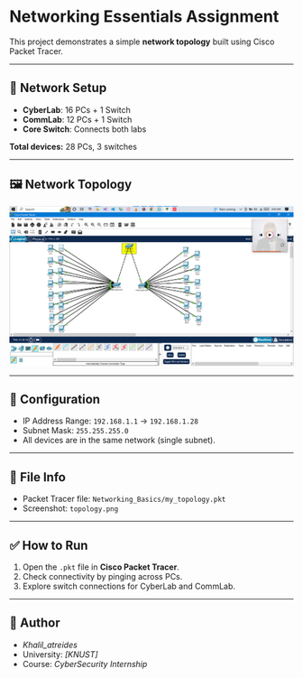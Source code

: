 



# Networking Essentials Assignment

This project demonstrates a simple **network topology** built using Cisco Packet Tracer.

---

## 📌 Network Setup
- **CyberLab**: 16 PCs + 1 Switch  
- **CommLab**: 12 PCs + 1 Switch  
- **Core Switch**: Connects both labs  

**Total devices:** 28 PCs, 3 switches  

---

## 🖼️ Network Topology
![Network Topology](topology.png)

---

## 🔧 Configuration
- IP Address Range: `192.168.1.1` → `192.168.1.28`  
- Subnet Mask: `255.255.255.0`  
- All devices are in the same network (single subnet).  

---

## 📂 File Info
- Packet Tracer file: `Networking_Basics/my_topology.pkt`  
- Screenshot: `topology.png`  

---

## ✅ How to Run
1. Open the `.pkt` file in **Cisco Packet Tracer**.  
2. Check connectivity by pinging across PCs.  
3. Explore switch connections for CyberLab and CommLab.  

---

## 📖 Author
- *Khalil_atreides*  
- University: *[KNUST]*  
- Course: *CyberSecurity Internship*  


